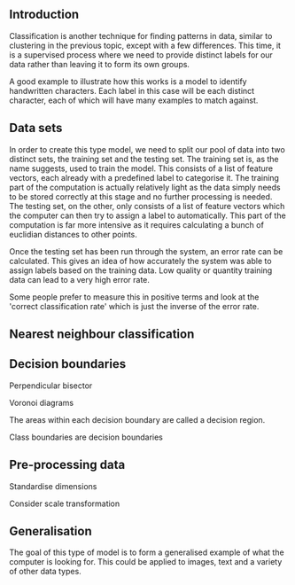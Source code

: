## Introduction

Classification is another technique for finding patterns in data, similar to clustering in the previous topic, except with a few differences. This time, it is a supervised process where we need to provide distinct labels for our data rather than leaving it to form its own groups.

A good example to illustrate how this works is a model to identify handwritten characters. Each label in this case will be each distinct character, each of which will have many examples to match against.

<!-- Image -->

## Data sets

In order to create this type model, we need to split our pool of data into two distinct sets, the training set and the testing set. The training set is, as the name suggests, used to train the model. This consists of a list of feature vectors, each already with a predefined label to categorise it. The training part of the computation is actually relatively light as the data simply needs to be stored correctly at this stage and no further processing is needed. The testing set, on the other, only consists of a list of feature vectors which the computer can then try to assign a label to automatically. This part of the computation is far more intensive as it requires calculating a bunch of euclidian distances to other points.

Once the testing set has been run through the system, an error rate can be calculated. This gives an idea of how accurately the system was able to assign labels based on the training data. Low quality or quantity training data can lead to a very high error rate.

<!-- Equation -->

Some people prefer to measure this in positive terms and look at the 'correct classification rate' which is just the inverse of the error rate.

## Nearest neighbour classification

## Decision boundaries

Perpendicular bisector

Voronoi diagrams

The areas within each decision boundary are called a decision region.

Class boundaries are decision boundaries

## Pre-processing data

Standardise dimensions

Consider scale transformation

## Generalisation

The goal of this type of model is to form a generalised example of what the computer is looking for. This could be applied to images, text and a variety of other data types.
